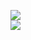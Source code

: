[![](https://img.shields.io/badge/Made%20With-Github%20Spray-lightgrey.svg?style=for-the-badge&logo=github)](https://github.com/Annihil/github-spray#21351)  
[![](https://i.imgur.com/2DrTn0Z.gif)](https://github.com/Annihil/github-spray)